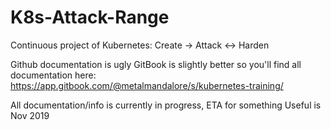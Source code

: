 # K8s-Attack-Range
Continuous project of Kubernetes: Create -> Attack &lt;-> Harden 

Github documentation is ugly
GitBook is slightly better so you'll find all documentation here:
https://app.gitbook.com/@metalmandalore/s/kubernetes-training/

All documentation/info is currently in progress, ETA for something Useful is Nov 2019
